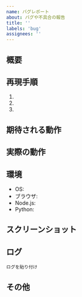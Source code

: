 ```yaml
---
name: バグレポート
about: バグや不具合の報告
title: ''
labels: 'bug'
assignees: ''
---
```


## 概要
<!-- バグの簡潔な説明 -->

## 再現手順
<!-- バグを再現する手順 -->
1. 
2. 
3. 

## 期待される動作
<!-- 本来どのように動作すべきか -->

## 実際の動作
<!-- 実際にどのような動作になったか -->

## 環境
- OS: 
- ブラウザ: 
- Node.js: 
- Python: 

## スクリーンショット
<!-- エラー画面などのスクリーンショット -->

## ログ
<!-- 関連するエラーログなど -->
```
ログを貼り付け
```

## その他
<!-- その他の情報 -->